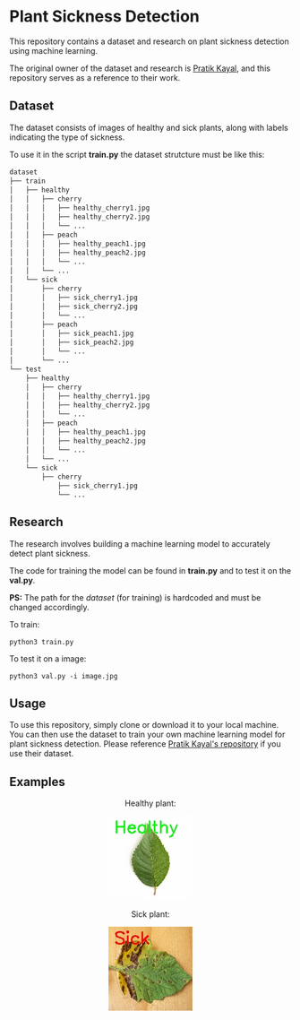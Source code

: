 # Plant Sickness Detection

This repository contains a dataset and research on plant sickness detection using machine learning.

The original owner of the dataset and research is [Pratik Kayal](https://github.com/pratikkayal/PlantDoc-Dataset), and this repository serves as a reference to their work.

## Dataset

The dataset consists of images of healthy and sick plants, along with labels indicating the type of sickness.

To use it in the script **train.py** the dataset strutcture must be like this:

```
dataset
├── train
│   ├── healthy
│   │   ├── cherry
│   │   │   ├── healthy_cherry1.jpg
│   │   │   ├── healthy_cherry2.jpg
│   │   │   └── ...
│   │   ├── peach
│   │   │   ├── healthy_peach1.jpg
│   │   │   ├── healthy_peach2.jpg
│   │   │   └── ...
│   │   └── ...
│   └── sick
│       ├── cherry
│       │   ├── sick_cherry1.jpg
│       │   ├── sick_cherry2.jpg
│       │   └── ...
│       ├── peach
│       │   ├── sick_peach1.jpg
│       │   ├── sick_peach2.jpg
│       │   └── ...
│       └── ...
└── test
    ├── healthy
    │   ├── cherry
    │   │   ├── healthy_cherry1.jpg
    │   │   ├── healthy_cherry2.jpg
    │   │   └── ...
    │   ├── peach
    │   │   ├── healthy_peach1.jpg
    │   │   ├── healthy_peach2.jpg
    │   │   └── ...
    │   └── ...
    └── sick
        ├── cherry
            ├── sick_cherry1.jpg
            └── ...
```
## Research

The research involves building a machine learning model to accurately detect plant sickness. 


The code for training the model can be found in **train.py** and to test it on the **val.py**.

**PS:** The path for the *dataset* (for training) is hardcoded and must be changed accordingly.

To train:
```
python3 train.py
```

To test it on a image:
```
python3 val.py -i image.jpg
```

## Usage

To use this repository, simply clone or download it to your local machine. You can then use the dataset to train your own machine learning model for plant sickness detection. Please reference [Pratik Kayal's repository](https://github.com/pratikkayal/PlantDoc-Dataset) if you use their dataset.

## Examples
<div align="center" display="flex">
Healthy plant:

![Example output image](assets/planta_prediction.jpg)

Sick plant:

![Sick plant](assets/sept_prediction.jpg)


</div>
